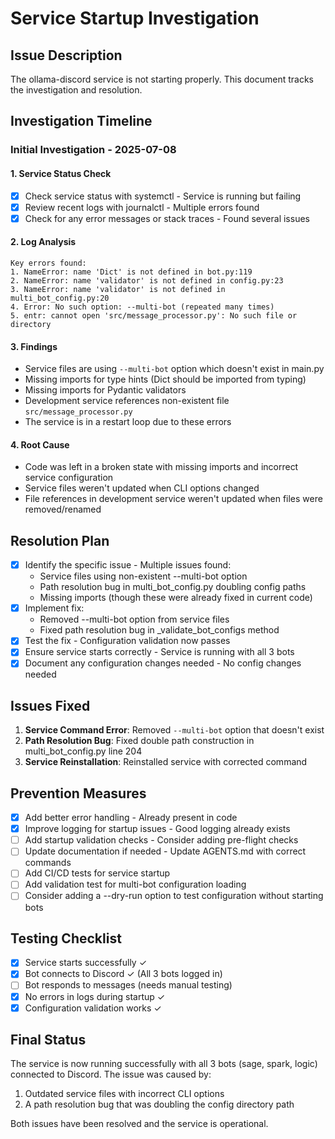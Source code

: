 # Service Startup Investigation

## Issue Description
The ollama-discord service is not starting properly. This document tracks the investigation and resolution.

## Investigation Timeline

### Initial Investigation - 2025-07-08

#### 1. Service Status Check
- [x] Check service status with systemctl - Service is running but failing
- [x] Review recent logs with journalctl - Multiple errors found
- [x] Check for any error messages or stack traces - Found several issues

#### 2. Log Analysis
```
Key errors found:
1. NameError: name 'Dict' is not defined in bot.py:119
2. NameError: name 'validator' is not defined in config.py:23
3. NameError: name 'validator' is not defined in multi_bot_config.py:20
4. Error: No such option: --multi-bot (repeated many times)
5. entr: cannot open 'src/message_processor.py': No such file or directory
```

#### 3. Findings
- Service files are using `--multi-bot` option which doesn't exist in main.py
- Missing imports for type hints (Dict should be imported from typing)
- Missing imports for Pydantic validators
- Development service references non-existent file `src/message_processor.py`
- The service is in a restart loop due to these errors

#### 4. Root Cause
- Code was left in a broken state with missing imports and incorrect service configuration
- Service files weren't updated when CLI options changed
- File references in development service weren't updated when files were removed/renamed 

## Resolution Plan
- [x] Identify the specific issue - Multiple issues found:
  - Service files using non-existent --multi-bot option
  - Path resolution bug in multi_bot_config.py doubling config paths
  - Missing imports (though these were already fixed in current code)
- [x] Implement fix:
  - Removed --multi-bot option from service files
  - Fixed path resolution bug in _validate_bot_configs method
- [x] Test the fix - Configuration validation now passes
- [x] Ensure service starts correctly - Service is running with all 3 bots
- [x] Document any configuration changes needed - No config changes needed

## Issues Fixed
1. **Service Command Error**: Removed `--multi-bot` option that doesn't exist
2. **Path Resolution Bug**: Fixed double path construction in multi_bot_config.py line 204
3. **Service Reinstallation**: Reinstalled service with corrected command

## Prevention Measures
- [x] Add better error handling - Already present in code
- [x] Improve logging for startup issues - Good logging already exists
- [ ] Add startup validation checks - Consider adding pre-flight checks
- [ ] Update documentation if needed - Update AGENTS.md with correct commands
- [ ] Add CI/CD tests for service startup
- [ ] Add validation test for multi-bot configuration loading
- [ ] Consider adding a --dry-run option to test configuration without starting bots

## Testing Checklist
- [x] Service starts successfully ✓
- [x] Bot connects to Discord ✓ (All 3 bots logged in)
- [ ] Bot responds to messages (needs manual testing)
- [x] No errors in logs during startup ✓
- [x] Configuration validation works ✓

## Final Status
The service is now running successfully with all 3 bots (sage, spark, logic) connected to Discord. The issue was caused by:
1. Outdated service files with incorrect CLI options
2. A path resolution bug that was doubling the config directory path

Both issues have been resolved and the service is operational.